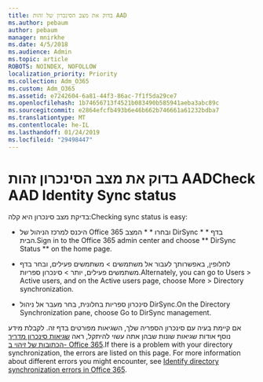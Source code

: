 ```yaml
---
title: בדוק את מצב הסינכרון של זהות AAD
ms.author: pebaum
author: pebaum
manager: mnirkhe
ms.date: 4/5/2018
ms.audience: Admin
ms.topic: article
ROBOTS: NOINDEX, NOFOLLOW
localization_priority: Priority
ms.collection: Adm_O365
ms.custom: Adm_O365
ms.assetid: e7242604-6a81-44f3-86ac-7f1f5da29ce7
ms.openlocfilehash: 1b74656713f4521b083490b585941aeba3abc89c
ms.sourcegitcommit: e2864efcfb493b6e46b662b746661a61232bdba7
ms.translationtype: MT
ms.contentlocale: he-IL
ms.lasthandoff: 01/24/2019
ms.locfileid: "29498447"
---
```

# <a name="check-aad-identity-sync-status"></a><span data-ttu-id="9d54e-102">בדוק את מצב הסינכרון זהות AAD</span><span class="sxs-lookup"><span data-stu-id="9d54e-102">Check AAD Identity Sync status</span></span>

<span data-ttu-id="9d54e-103">בדיקת מצב סינכרון היא קלה:</span><span class="sxs-lookup"><span data-stu-id="9d54e-103">Checking sync status is easy:</span></span> 
  
- <span data-ttu-id="9d54e-104">היכנס למרכז הניהול של Office 365 ובחרו \* \* המצב DirSync \* \* בדף הבית.</span><span class="sxs-lookup"><span data-stu-id="9d54e-104">Sign in to the Office 365 admin center and choose \*\* DirSync Status \*\* on the home page.</span></span> 
    
- <span data-ttu-id="9d54e-105">לחלופין, באפשרותך לעבור אל משתמשים \> משתמשים פעילים, ובחר בדף משתמשים פעילים, יותר \> סינכרון ספריות.</span><span class="sxs-lookup"><span data-stu-id="9d54e-105">Alternately, you can go to Users \> Active users, and on the Active users page, choose More \> Directory synchronization.</span></span>
    
- <span data-ttu-id="9d54e-106">סינכרון ספריות בחלונית, בחר מעבר אל ניהול DirSync.</span><span class="sxs-lookup"><span data-stu-id="9d54e-106">On the Directory Synchronization pane, choose Go to DirSync management.</span></span> 
    
<span data-ttu-id="9d54e-p101">אם קיימת בעיה עם סינכרון הספריה שלך, השגיאות מפורטים בדף זה. לקבלת מידע נוסף אודות שגיאות שונות שבהן אתה עשוי להיתקל, ראה [שגיאות סינכרון מדריך הכתובות של זיהוי ב- Office 365](https://support.office.com/article/b4fc07a5-97ea-4ca6-9692-108acab74067).</span><span class="sxs-lookup"><span data-stu-id="9d54e-p101">If there is a problem with your directory synchronization, the errors are listed on this page. For more information about different errors you might encounter, see [Identify directory synchronization errors in Office 365](https://support.office.com/article/b4fc07a5-97ea-4ca6-9692-108acab74067).</span></span>
  

